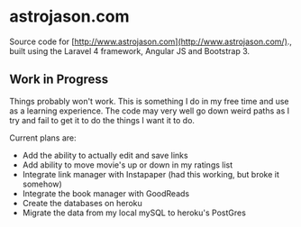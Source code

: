 astrojason.com
==============
Source code for [http://www.astrojason.com](http://www.astrojason.com/)., built using the Laravel 4 framework, Angular JS and Bootstrap 3.

Work in Progress
----------------
Things probably won't work. This is something I do in my free time and use as a learning experience. The code may very well go down weird paths as I try and fail to get it to do the things I want it to do.

Current plans are:

+ Add the ability to actually edit and save links
+ Add ability to move movie's up or down in my ratings list
+ Integrate link manager with Instapaper (had this working, but broke it somehow)
+ Integrate the book manager with GoodReads
+ Create the databases on heroku
+ Migrate the data from my local mySQL to heroku's PostGres